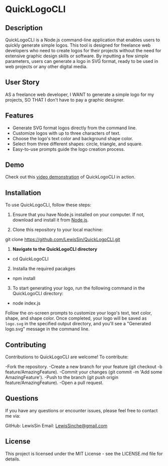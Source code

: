 # QuickLogoCLI

## Description

QuickLogoCLI is a Node.js command-line application that enables users to quickly generate simple logos. This tool is designed for freelance web developers who need to create logos for their projects without the need for extensive graphic design skills or software. By inputting a few simple parameters, users can generate a logo in SVG format, ready to be used in web projects or any other digital media.

## User Story

AS a freelance web developer,
I WANT to generate a simple logo for my projects,
SO THAT I don't have to pay a graphic designer.

## Features

- Generate SVG format logos directly from the command line.
- Customize logos with up to three characters of text.
- Choose the logo's text color and background shape color.
- Select from three different shapes: circle, triangle, and square.
- Easy-to-use prompts guide the logo creation process.


## Demo

Check out this [video demonstration](https://drive.google.com/file/d/1_IHdYDPSFsm9Gq4dgEve9k2xI-5VNeCE/view) of QuickLogoCLI in action.


## Installation

To use QuickLogoCLI, follow these steps:

1. Ensure that you have Node.js installed on your computer. If not, download and install it from [Node.js](https://nodejs.org/).

2. Clone this repository to your local machine:


git clone https://github.com/LewisSin/QuickLogoCLI.git

1. **Navigate to the QuickLogoCLI directory**
- cd QuickLogoCLI

2. Installa the required pacakges
- npm install

3. To start generating your logo, run the following command in the QuickLogoCLI directory:
- node index.js

Follow the on-screen prompts to customize your logo's text, text color, shape, and shape color. Once completed, your logo will be saved as `logo.svg` in the specified output directory, and you'll see a "Generated logo.svg" message in the command line.

## Contributing

Contributions to QuickLogoCLI are welcome! To contribute:

-Fork the repository.
-Create a new branch for your feature (git checkout -b feature/AmazingFeature).
-Commit your changes (git commit -m 'Add some AmazingFeature').
-Push to the branch (git push origin feature/AmazingFeature).
-Open a pull request.

## Questions

If you have any questions or encounter issues, please feel free to contact me via:

GitHub: LewisSin
Email: LewisSinche@gmail.com

## License

This project is licensed under the MIT License - see the LICENSE.md file for details.




